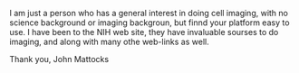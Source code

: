 I am just a person who has a general interest in doing cell imaging, with no science background or imaging backgroun, but finnd your platform easy to use. I have been to the NIH web site, they have invaluable sourses to do imaging, and along with many othe web-links as well.

Thank you, John Mattocks
